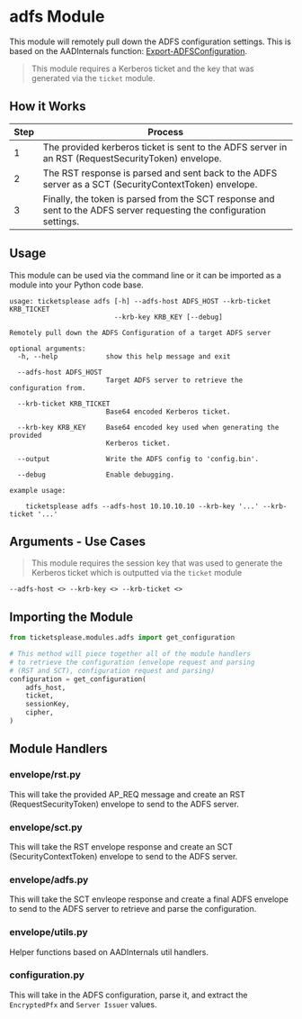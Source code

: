 # adfs Module

This module will remotely pull down the ADFS configuration settings. This is based on the AADInternals function: [Export-ADFSConfiguration](https://github.com/Gerenios/AADInternals/blob/master/ADFS.ps1#L133).

> This module requires a Kerberos ticket and the key that was generated via the `ticket` module.

## How it Works

| Step | Process |
| ---  | ---     |
| 1    | The provided kerberos ticket is sent to the ADFS server in an RST (RequestSecurityToken) envelope. |
| 2    | The RST response is parsed and sent back to the ADFS server as a SCT (SecurityContextToken) envelope. |
| 3    | Finally, the token is parsed from the SCT response and sent to the ADFS server requesting the configuration settings. |

## Usage

This module can be used via the command line or it can be imported as a module into your Python code base.

```
usage: ticketsplease adfs [-h] --adfs-host ADFS_HOST --krb-ticket KRB_TICKET
                          --krb-key KRB_KEY [--debug]

Remotely pull down the ADFS Configuration of a target ADFS server

optional arguments:
  -h, --help            show this help message and exit

  --adfs-host ADFS_HOST
                        Target ADFS server to retrieve the configuration from.

  --krb-ticket KRB_TICKET
                        Base64 encoded Kerberos ticket.

  --krb-key KRB_KEY     Base64 encoded key used when generating the provided
                        Kerberos ticket.

  --output              Write the ADFS config to 'config.bin'.

  --debug               Enable debugging.

example usage:

    ticketsplease adfs --adfs-host 10.10.10.10 --krb-key '...' --krb-ticket '...'
```

## Arguments - Use Cases

> This module requires the session key that was used to generate the Kerberos ticket which is outputted via the `ticket` module

```
--adfs-host <> --krb-key <> --krb-ticket <>
```

## Importing the Module

```python
from ticketsplease.modules.adfs import get_configuration

# This method will piece together all of the module handlers
# to retrieve the configuration (envelope request and parsing
# (RST and SCT), configuration request and parsing)
configuration = get_configuration(
    adfs_host,
    ticket,
    sessionKey,
    cipher,
)
```

## Module Handlers

### envelope/rst.py

This will take the provided AP_REQ message and create an RST (RequestSecurityToken) envelope to send to the ADFS server.

### envelope/sct.py

This will take the RST envelope response and create an SCT (SecurityContextToken) envelope to send to the ADFS server.

### envelope/adfs.py

This will take the SCT envleope response and create a final ADFS envelope to send to the ADFS server to retrieve and parse the configuration.

### envelope/utils.py

Helper functions based on AADInternals util handlers.

### configuration<span>.py

This will take in the ADFS configuration, parse it, and extract the `EncryptedPfx` and `Server Issuer` values.
